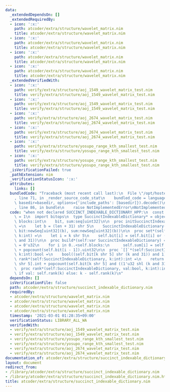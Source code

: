 ```yaml
---
data:
  _extendedDependsOn: []
  _extendedRequiredBy:
  - icon: ':x:'
    path: atcoder/extra/structure/wavelet_matrix.nim
    title: atcoder/extra/structure/wavelet_matrix.nim
  - icon: ':x:'
    path: atcoder/extra/structure/wavelet_matrix.nim
    title: atcoder/extra/structure/wavelet_matrix.nim
  - icon: ':x:'
    path: atcoder/extra/structure/wavelet_matrix.nim
    title: atcoder/extra/structure/wavelet_matrix.nim
  - icon: ':x:'
    path: atcoder/extra/structure/wavelet_matrix.nim
    title: atcoder/extra/structure/wavelet_matrix.nim
  _extendedVerifiedWith:
  - icon: ':x:'
    path: verify/extra/structure/aoj_1549_wavelet_matrix_test.nim
    title: verify/extra/structure/aoj_1549_wavelet_matrix_test.nim
  - icon: ':x:'
    path: verify/extra/structure/aoj_1549_wavelet_matrix_test.nim
    title: verify/extra/structure/aoj_1549_wavelet_matrix_test.nim
  - icon: ':x:'
    path: verify/extra/structure/aoj_2674_wavelet_matrix_test.nim
    title: verify/extra/structure/aoj_2674_wavelet_matrix_test.nim
  - icon: ':x:'
    path: verify/extra/structure/aoj_2674_wavelet_matrix_test.nim
    title: verify/extra/structure/aoj_2674_wavelet_matrix_test.nim
  - icon: ':x:'
    path: verify/extra/structure/yosupo_range_kth_smallest_test.nim
    title: verify/extra/structure/yosupo_range_kth_smallest_test.nim
  - icon: ':x:'
    path: verify/extra/structure/yosupo_range_kth_smallest_test.nim
    title: verify/extra/structure/yosupo_range_kth_smallest_test.nim
  _isVerificationFailed: true
  _pathExtension: nim
  _verificationStatusIcon: ':x:'
  attributes:
    links: []
  bundledCode: "Traceback (most recent call last):\n  File \"/opt/hostedtoolcache/Python/3.10.0/x64/lib/python3.10/site-packages/onlinejudge_verify/documentation/build.py\"\
    , line 71, in _render_source_code_stat\n    bundled_code = language.bundle(stat.path,\
    \ basedir=basedir, options={'include_paths': [basedir]}).decode()\n  File \"/opt/hostedtoolcache/Python/3.10.0/x64/lib/python3.10/site-packages/onlinejudge_verify/languages/nim.py\"\
    , line 86, in bundle\n    raise NotImplementedError\nNotImplementedError\n"
  code: "when not declared SUCCINCT_INDEXABLE_DICTIONARY_HPP:\n  const SUCCINCT_INDEXABLE_DICTIONARY_HPP*\
    \ = 1\n  import bitops\n  type SuccinctIndexableDictionary* = object\n    len,\
    \ blocks:int\n    bit, sum:seq[uint32]\n\n  proc initSuccinctIndexableDictionary*(len:int):SuccinctIndexableDictionary\
    \ =\n    let b = (len + 31) shr 5\n    SuccinctIndexableDictionary(len:len, blocks:b,\
    \ bit:newSeq[uint32](b), sum:newSeq[uint32](b))\n\n  proc set*(self:var SuccinctIndexableDictionary,\
    \ k:int) =\n    let i = k shr 5\n    self.bit[i] = self.bit[i] or (1'u32 shl (k\
    \ and 31))\n\n  proc build*(self:var SuccinctIndexableDictionary) =\n    self.sum[0]\
    \ = 0'u32\n    for i in 0..<self.blocks:\n      self.sum[i] = self.sum[i - 1]\
    \ + popcount(self.bit[i - 1]).uint32\n\n  proc `[]`*(self:SuccinctIndexableDictionary,\
    \ k:int):bool =\n    bool((self.bit[k shr 5] shr (k and 31)) and 1)\n\n  proc\
    \ rank*(self:SuccinctIndexableDictionary, k:int):int =\n    return self.sum[k\
    \ shr 5].int + popcount(self.bit[k shr 5] and ((1'u32 shl (k and 31)) - 1))\n\n\
    \  proc rank*(self:SuccinctIndexableDictionary, val:bool, k:int):int =\n    return\
    \ if val: self.rank(k) else: k - self.rank(k)\n"
  dependsOn: []
  isVerificationFile: false
  path: atcoder/extra/structure/succinct_indexable_dictionary.nim
  requiredBy:
  - atcoder/extra/structure/wavelet_matrix.nim
  - atcoder/extra/structure/wavelet_matrix.nim
  - atcoder/extra/structure/wavelet_matrix.nim
  - atcoder/extra/structure/wavelet_matrix.nim
  timestamp: '2021-03-01 01:28:35+09:00'
  verificationStatus: LIBRARY_ALL_WA
  verifiedWith:
  - verify/extra/structure/aoj_1549_wavelet_matrix_test.nim
  - verify/extra/structure/aoj_1549_wavelet_matrix_test.nim
  - verify/extra/structure/yosupo_range_kth_smallest_test.nim
  - verify/extra/structure/yosupo_range_kth_smallest_test.nim
  - verify/extra/structure/aoj_2674_wavelet_matrix_test.nim
  - verify/extra/structure/aoj_2674_wavelet_matrix_test.nim
documentation_of: atcoder/extra/structure/succinct_indexable_dictionary.nim
layout: document
redirect_from:
- /library/atcoder/extra/structure/succinct_indexable_dictionary.nim
- /library/atcoder/extra/structure/succinct_indexable_dictionary.nim.html
title: atcoder/extra/structure/succinct_indexable_dictionary.nim
---
```

